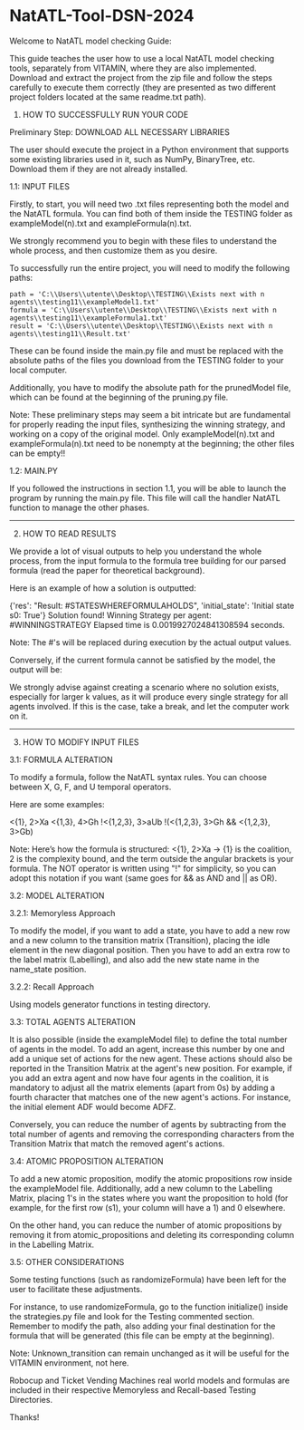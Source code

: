 # NatATL-Tool-DSN-2024

Welcome to NatATL model checking Guide:

This guide teaches the user how to use a local NatATL model checking tools, separately from VITAMIN, where they are also implemented. Download and extract the project from the zip file and follow the steps carefully to execute them correctly (they are presented as two different project folders located at the same readme.txt path).

1) HOW TO SUCCESSFULLY RUN YOUR CODE

Preliminary Step: DOWNLOAD ALL NECESSARY LIBRARIES

The user should execute the project in a Python environment that supports some existing libraries used in it, such as NumPy, BinaryTree, etc. Download them if they are not already installed.

1.1: INPUT FILES

Firstly, to start, you will need two .txt files representing both the model and the NatATL formula. You can find both of them inside the TESTING folder as exampleModel(n).txt and exampleFormula(n).txt.

We strongly recommend you to begin with these files to understand the whole process, and then customize them as you desire.

To successfully run the entire project, you will need to modify the following paths:

    path = 'C:\\Users\\utente\\Desktop\\TESTING\\Exists next with n agents\\testing11\\exampleModel1.txt'
    formula = 'C:\\Users\\utente\\Desktop\\TESTING\\Exists next with n agents\\testing11\\exampleFormula1.txt'
    result = 'C:\\Users\\utente\\Desktop\\TESTING\\Exists next with n agents\\testing11\\Result.txt'

These can be found inside the main.py file and must be replaced with the absolute paths of the files you download from the TESTING folder to your local computer.

Additionally, you have to modify the absolute path for the prunedModel file, which can be found at the beginning of the pruning.py file.

Note: These preliminary steps may seem a bit intricate but are fundamental for properly reading the input files, synthesizing the winning strategy, and working on a copy of the original model. Only exampleModel(n).txt and exampleFormula(n).txt need to be nonempty at the beginning; the other files can be empty!!

1.2: MAIN.PY

If you followed the instructions in section 1.1, you will be able to launch the program by running the main.py file. This file will call the handler NatATL function to manage the other phases.

--------------------------

2) HOW TO READ RESULTS

We provide a lot of visual outputs to help you understand the whole process, from the input formula to the formula tree building for our parsed formula (read the paper for theoretical background).

Here is an example of how a solution is outputted:

{'res': "Result: #STATESWHEREFORMULAHOLDS", 'initial_state': 'Initial state s0: True'}
Solution found!
Winning Strategy per agent: #WINNINGSTRATEGY
Elapsed time is 0.0019927024841308594 seconds.

Note: The #'s will be replaced during execution by the actual output values.

Conversely, if the current formula cannot be satisfied by the model, the output will be:

We strongly advise against creating a scenario where no solution exists, especially for larger k values, as it will produce every single strategy for all agents involved. If this is the case, take a break, and let the computer work on it.

---------------------------


3) HOW TO MODIFY INPUT FILES


3.1: FORMULA ALTERATION

To modify a formula, follow the NatATL syntax rules. You can choose between X, G, F, and U temporal operators.

Here are some examples:

<{1}, 2>Xa
<{1,3}, 4>Gh
!<{1,2,3}, 3>aUb
!(<{1,2,3}, 3>Gh && <{1,2,3}, 3>Gb)

Note: Here’s how the formula is structured: <{1}, 2>Xa -> {1} is the coalition, 2 is the complexity bound, and the term outside the angular brackets is your formula. The NOT operator is written using "!" for simplicity, so you can adopt this notation if you want (same goes for && as AND and || as OR).

3.2: MODEL ALTERATION

3.2.1: Memoryless Approach

To modify the model, if you want to add a state, you have to add a new row and a new column to the transition matrix (Transition), placing the idle element in the new diagonal position. Then you have to add an extra row to the label matrix (Labelling), and also add the new state name in the name_state position.

3.2.2: Recall Approach

Using models generator functions in testing directory.

3.3: TOTAL AGENTS ALTERATION

It is also possible (inside the exampleModel file) to define the total number of agents in the model. To add an agent, increase this number by one and add a unique set of actions for the new agent. These actions should also be reported in the Transition Matrix at the agent's new position. For example, if you add an extra agent and now have four agents in the coalition, it is mandatory to adjust all the matrix elements (apart from 0s) by adding a fourth character that matches one of the new agent's actions. For instance, the initial element ADF would become ADFZ.

Conversely, you can reduce the number of agents by subtracting from the total number of agents and removing the corresponding characters from the Transition Matrix that match the removed agent's actions.

3.4: ATOMIC PROPOSITION ALTERATION

To add a new atomic proposition, modify the atomic propositions row inside the exampleModel file. Additionally, add a new column to the Labelling Matrix, placing 1's in the states where you want the proposition to hold (for example, for the first row (s1), your column will have a 1) and 0 elsewhere.

On the other hand, you can reduce the number of atomic propositions by removing it from atomic_propositions and deleting its corresponding column in the Labelling Matrix.

3.5: OTHER CONSIDERATIONS

Some testing functions (such as randomizeFormula) have been left for the user to facilitate these adjustments.

For instance, to use randomizeFormula, go to the function initialize() inside the strategies.py file and look for the Testing commented section. Remember to modify the path, also adding your final destination for the formula that will be generated (this file can be empty at the beginning).

Note: Unknown_transition can remain unchanged as it will be useful for the VITAMIN environment, not here.

Robocup and Ticket Vending Machines real world models and formulas are included in their respective Memoryless and Recall-based Testing Directories.

Thanks!
